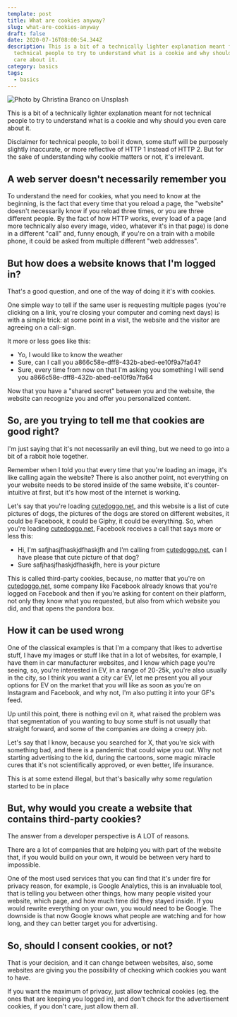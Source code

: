 ```yaml
---
template: post
title: What are cookies anyway?
slug: what-are-cookies-anyway
draft: false
date: 2020-07-16T08:00:54.344Z
description: This is a bit of a technically lighter explanation meant for not
  technical people to try to understand what is a cookie and why should you even
  care about it.
category: basics
tags:
  - basics
---
```

![Photo by Christina Branco on Unsplash](/media/christina-branco-7p-wc2z2ujs-unsplash.jpg "Photo by Christina Branco on Unsplash")

This is a bit of a technically lighter explanation meant for not technical people to try to understand what is a cookie and why should you even care about it.

Disclaimer for technical people, to boil it down, some stuff will be purposely slightly inaccurate, or more reflective of HTTP 1 instead of HTTP 2. But for the sake of understanding why cookie matters or not, it's irrelevant.

## A web server doesn't necessarily remember you

To understand the need for cookies, what you need to know at the beginning, is the fact that every time that you reload a page, the "website" doesn't necessarily know if you reload three times, or you are three different people. By the fact of how HTTP works, every load of a page (and more technically also every image, video, whatever it's in that page) is done in a different "call" and, funny enough, if you're on a train with a mobile phone, it could be asked from multiple different "web addresses".

## But how does a website knows that I'm logged in?

That's a good question, and one of the way of doing it it's with cookies.

One simple way to tell if the same user is requesting multiple pages (you're clicking on a link, you're closing your computer and coming next days) is with a simple trick: at some point in a visit, the website and the visitor are agreeing on a call-sign.

It more or less goes like this:

* Yo, I would like to know the weather
* Sure, can I call you a866c58e-dff8-432b-abed-ee10f9a7fa64?
* Sure, every time from now on that I'm asking you something I will send you a866c58e-dff8-432b-abed-ee10f9a7fa64

Now that you have a "shared secret" between you and the website, the website can recognize you and offer you personalized content.

## So, are you trying to tell me that cookies are good right?

I'm just saying that it's not necessarily an evil thing, but we need to go into a bit of a rabbit hole together.

Remember when I told you that every time that you're loading an image, it's like calling again the website? There is also another point, not everything on your website needs to be stored inside of the same website, it's counter-intuitive at first, but it's how most of the internet is working.

Let's say that you're loading [cutedoggo.net](http://cutedoggo.net), and this website is a list of cute pictures of dogs, the pictures of the dogs are stored on different websites, it could be Facebook, it could be Giphy, it could be everything. So, when you're loading [cutedoggo.net](http://cutedoggo.net), Facebook receives a call that says more or less this:

* Hi, I'm safjhasjfhaskjdfhaskjfh and I'm calling from [cutedoggo.net](http://cutedoggo.net), can I have please that cute picture of that dog?
* Sure safjhasjfhaskjdfhaskjfh, here is your picture

This is called third-party cookies, because, no matter that you're on [cutedoggo.net](http://cutedoggo.net), some company like Facebook already knows that you're logged on Facebook and then if you're asking for content on their platform, not only they know what you requested, but also from which website you did, and that opens the pandora box.

## How it can be used wrong

One of the classical examples is that I'm a company that likes to advertise stuff, I have my images or stuff like that in a lot of websites, for example, I have them in car manufacturer websites, and I know which page you're seeing, so, you're interested in EV, in a range of 20-25k, you're also usually in the city, so I think you want a city car EV, let me present you all your options for EV on the market that you will like as soon as you're on Instagram and Facebook, and why not, I'm also putting it into your GF's feed.

Up until this point, there is nothing evil on it, what raised the problem was that segmentation of you wanting to buy some stuff is not usually that straight forward, and some of the companies are doing a creepy job.

Let's say that I know, because you searched for X, that you're sick with something bad, and there is a pandemic that could wipe you out. Why not starting advertising to the kid, during the cartoons, some magic miracle cures that it's not scientifically approved, or even better, life insurance.

This is at some extend illegal, but that's basically why some regulation started to be in place

## But, why would you create a website that contains third-party cookies?

The answer from a developer perspective is A LOT of reasons.

There are a lot of companies that are helping you with part of the website that, if you would build on your own, it would be between very hard to impossible.

One of the most used services that you can find that it's under fire for privacy reason, for example, is Google Analytics, this is an invaluable tool, that is telling you between other things, how many people visited your website, which page, and how much time did they stayed inside. If you would rewrite everything on your own, you would need to be Google. The downside is that now Google knows what people are watching and for how long, and they can better target you for advertising.

## So, should I consent cookies, or not?

That is your decision, and it can change between websites, also, some websites are giving you the possibility of checking which cookies you want to have.

If you want the maximum of privacy, just allow technical cookies (eg. the ones that are keeping you logged in), and don't check for the advertisement cookies, if you don't care, just allow them all.